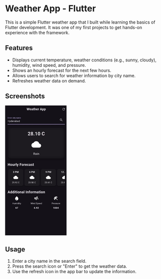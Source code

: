 # Weather App - Flutter

This is a simple Flutter weather app that I built while learning the basics of Flutter development. It was one of my first projects to get hands-on experience with the framework. 

## Features

- Displays current temperature, weather conditions (e.g., sunny, cloudy), humidity, wind speed, and pressure.
- Shows an hourly forecast for the next few hours.
- Allows users to search for weather information by city name.
- Refreshes weather data on demand.

## Screenshots

<img src="screenshot.jpg" width="200">

## Usage

1. Enter a city name in the search field.
2. Press the search icon or "Enter" to get the weather data.
3. Use the refresh icon in the app bar to update the information.


